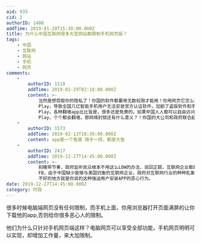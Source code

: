 ```yaml
---
aid: 935
cid: 2
authorID: 1408
addTime: 2019-01-28T15:30:00.000Z
title: 为什么中国互联网很多大型网站都限制手机网页版？
tags:
    - 中国
    - 互联网
    - 网站
    - 手机
    - 网页
comments:
    -
        authorID: 1518
        addTime: 2019-01-29T02:18:00.000Z
        content: >-
            当然是想窃取你的隐私了！你国的软件都要用无数权限才能用！你用网页它怎么读取你的通讯录短信位置信息？只有用app才方便获取！你国的知名公司都承认中国人愿意用隐私换便利了！还有什么好藏着掖着的？？？虽然全中国有超过4亿人使用（谷歌开发的）安卓Android智能手机，但中国政府封锁了谷歌的手机应用商店Google
            Play，导致全国几亿智能手机用户无法安装官方认证软件，加剧了盗版软件和手机病毒的泛滥。凡此种种，不胜枚举！当你打开谷歌商店Google
            Play，各种翻墙app比比皆是，很多还是免费的。如果中国人人都可以自由访问Google
            Play，个个都会翻墙，那网络封锁还有什么意义？！你国的大公司和政府联合起来偷窃听你们的隐私！然后禁止你们反抗！敢用app发反动言论的就查！反正证据确凿你也跑不了！隐私权？那是国外企业才遵守的！
    -
        authorID: 1573
        addTime: 2019-02-13T18:39:00.000Z
        content: app是一个鱼塘 随手一捞，都是大鱼
    -
        authorID: 2417
        addTime: 2019-12-27T14:45:00.000Z
        content: >-
            别瞎带节奏，政府监听民众根本不用这么LOW的办法，说回正题，互联网企业都是靠APP抓数据盈利的，包括谷歌
            FB，由于中国缺少能够与美国抗衡的互联网企业，政府对互联网行业的种种乱象往往都是睁一眼闭一眼。只能说有利有弊，好的地方是中国确实诞生了二马，字节跳动，这种超大型互联网企业。
            不好的地方就是你说的这种强迫用户安装APP的恶心行为。
date: 2019-12-27T14:45:00.000Z
category: 时政
---
```


很多时候电脑端网页没有任何限制，而手机上面，你用浏览器打开页面满屏的让你下载他的app,否则给你很多恶心人的限制。

他们为什么只针对手机网页端这样？电脑网页可以享受全部功能，手机网页明明可以实现，却增加工作量，来大加限制。
